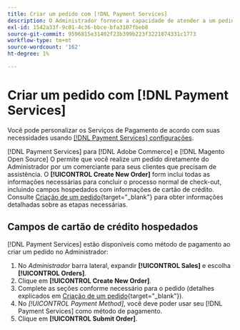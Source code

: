 ```yaml
---
title: Criar um pedido com [!DNL Payment Services]
description: O Administrador fornece a capacidade de atender a um pedido usando [!DNL Payment Services] diretamente do Administrador por um comerciante para seus clientes que precisam de assistência.
exl-id: 1542a33f-9c01-4c36-bbce-bfa3107fbeb8
source-git-commit: 9596815e31402f23b399b223f3221074331c1773
workflow-type: tm+mt
source-wordcount: '162'
ht-degree: 1%

---
```


# Criar um pedido com [!DNL Payment Services]

Você pode personalizar os Serviços de Pagamento de acordo com suas necessidades usando [[!DNL Payment Services] configurações](settings.md).

[!DNL Payment Services] para [!DNL Adobe Commerce] e [!DNL Magento Open Source] O permite que você realize um pedido diretamente do Administrador por um comerciante para seus clientes que precisam de assistência. O **[!UICONTROL Create New Order]** form inclui todas as informações necessárias para concluir o processo normal de check-out, incluindo campos hospedados com informações de cartão de crédito. Consulte [Criação de um pedido](https://docs.magento.com/user-guide/customers/customer-account-create-order.html){target=&quot;_blank&quot;} para obter informações detalhadas sobre as etapas necessárias.

## Campos de cartão de crédito hospedados

[!DNL Payment Services] estão disponíveis como método de pagamento ao criar um pedido no Administrador:

1. No _Administrador_ barra lateral, expandir **[!UICONTROL Sales]** e escolha **[!UICONTROL Orders]**.
1. Clique em **[!UICONTROL Create New Order]**.
1. Complete as seções conforme necessário para o pedido (detalhes explicados em [Criação de um pedido](https://docs.magento.com/user-guide/customers/customer-account-create-order.html){target=&quot;_blank&quot;}).
1. No _[!UICONTROL Payment Method]_, você deve poder usar seu [!DNL Payment Services] como método de pagamento.
1. Clique em **[!UICONTROL Submit Order]**.
